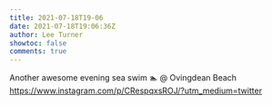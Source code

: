 ```yaml
---
title: 2021-07-18T19-06
date: 2021-07-18T19:06:36Z
author: Lee Turner
showtoc: false
comments: true
---
```


Another awesome evening sea swim 🏊 @ Ovingdean Beach https://www.instagram.com/p/CRespqxsROJ/?utm_medium=twitter

